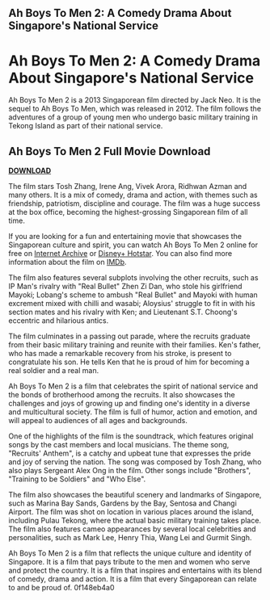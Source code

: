 ## Ah Boys To Men 2: A Comedy Drama About Singapore's National Service

  
# Ah Boys To Men 2: A Comedy Drama About Singapore's National Service
 
Ah Boys To Men 2 is a 2013 Singaporean film directed by Jack Neo. It is the sequel to Ah Boys To Men, which was released in 2012. The film follows the adventures of a group of young men who undergo basic military training in Tekong Island as part of their national service.
 
## Ah Boys To Men 2 Full Movie Download


[**DOWNLOAD**](https://www.google.com/url?q=https%3A%2F%2Furloso.com%2F2tKX2B&sa=D&sntz=1&usg=AOvVaw3lju0NHubZuM56p8riWVNb)

 
The film stars Tosh Zhang, Irene Ang, Vivek Arora, Ridhwan Azman and many others. It is a mix of comedy, drama and action, with themes such as friendship, patriotism, discipline and courage. The film was a huge success at the box office, becoming the highest-grossing Singaporean film of all time.
 
If you are looking for a fun and entertaining movie that showcases the Singaporean culture and spirit, you can watch Ah Boys To Men 2 online for free on [Internet Archive](https://archive.org/details/ah-boys-to-men-2) or [Disney+ Hotstar](https://www.hotstar.com/my/movies/ah-boys-to-men-2/1260078819). You can also find more information about the film on [IMDb](https://www.imdb.com/title/tt2910300/).

The film also features several subplots involving the other recruits, such as IP Man's rivalry with "Real Bullet" Zhen Zi Dan, who stole his girlfriend Mayoki; Lobang's scheme to ambush "Real Bullet" and Mayoki with human excrement mixed with chilli and wasabi; Aloysius' struggle to fit in with his section mates and his rivalry with Ken; and Lieutenant S.T. Choong's eccentric and hilarious antics.
 
The film culminates in a passing out parade, where the recruits graduate from their basic military training and reunite with their families. Ken's father, who has made a remarkable recovery from his stroke, is present to congratulate his son. He tells Ken that he is proud of him for becoming a real soldier and a real man.
 
Ah Boys To Men 2 is a film that celebrates the spirit of national service and the bonds of brotherhood among the recruits. It also showcases the challenges and joys of growing up and finding one's identity in a diverse and multicultural society. The film is full of humor, action and emotion, and will appeal to audiences of all ages and backgrounds.

One of the highlights of the film is the soundtrack, which features original songs by the cast members and local musicians. The theme song, "Recruits' Anthem", is a catchy and upbeat tune that expresses the pride and joy of serving the nation. The song was composed by Tosh Zhang, who also plays Sergeant Alex Ong in the film. Other songs include "Brothers", "Training to be Soldiers" and "Who Else".
 
The film also showcases the beautiful scenery and landmarks of Singapore, such as Marina Bay Sands, Gardens by the Bay, Sentosa and Changi Airport. The film was shot on location in various places around the island, including Pulau Tekong, where the actual basic military training takes place. The film also features cameo appearances by several local celebrities and personalities, such as Mark Lee, Henry Thia, Wang Lei and Gurmit Singh.
 
Ah Boys To Men 2 is a film that reflects the unique culture and identity of Singapore. It is a film that pays tribute to the men and women who serve and protect the country. It is a film that inspires and entertains with its blend of comedy, drama and action. It is a film that every Singaporean can relate to and be proud of.
 0f148eb4a0
